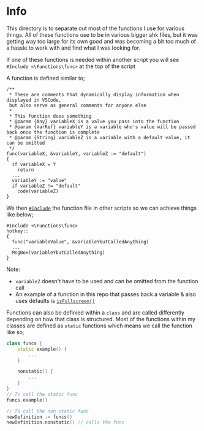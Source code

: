# Info
This directory is to separate out most of the functions I use for various things. All of these functions use to be in various bigger ahk files, but it was getting way too large for its own good and was becoming a bit too much of a hassle to work with and find what I was looking for.

If one of these functions is needed within another script you will see `#Include <\Functions\func>` at the top of the script

A function is defined similar to;
```autohotkey
/**
 * These are comments that dynamically display information when displayed in VSCode,
 but also serve as general comments for anyone else
 *
 * This function does something
 * @param {Any} variableX is a value you pass into the function
 * @param {VarRef} variableY is a variable who's value will be passed back once the function is complete
 * @param {String} variableZ is a variable with a default value, it can be omitted
 */
func(variableX, &variableY, variableZ := "default")
{
  if variableX = Y
    return
  ...
  variableY := "value"
  if variableZ != "default"
    code(variableZ)
}
```
We then [`#Include`](https://lexikos.github.io/v2/docs/commands/_Include.htm) the function file in other scripts so we can achieve things like below;
```autoit
#Include <\Functions\func>
hotkey::
{
  func("variableValue", &variableYbutCalledAnything)
  ...
  MsgBox(variableYbutCalledAnything)
}
```
Note:
- `variableZ` doesn't have to be used and can be omitted from the function call
- An example of a function in this repo that passes back a variable & also uses defaults is [`isFullscreen()`](https://github.com/Tomshiii/ahk/blob/main/lib/Classes/winGet.ahk)

Functions can also be definied within a `class` and are called differently depending on how that class is structured. Most of the functions within my classes are defined as `static` functions which means we call the function like so;
```c++
class funcs {
    static example() {
        ...
    }

    nonstatic() {
        ...
    }
}
// To call the static func
funcs.example()

// To call the non static func
newDefinition := funcs()
newDefinition.nonstatic() // calls the func

```